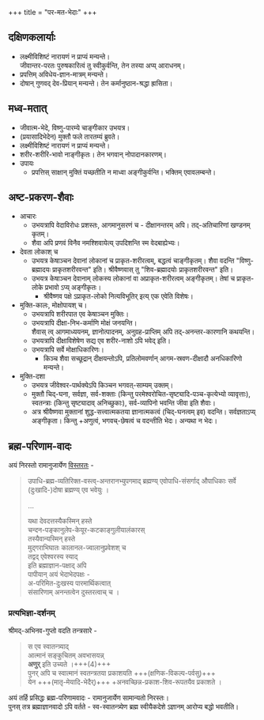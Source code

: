 +++
title = "पर-मत-भेदाः"
+++

## दक्षिणकलार्याः
- लक्ष्मीविशिष्टं नारायणं न प्राप्यं मन्यन्ते।  
  जीवान्तर-परतः पुरुषकारित्वं तु स्वीकुर्वन्ति, तेन तस्या अप्य् आराधनम्।
- प्रपत्तिम् अविधेय-ज्ञान-मात्रम् मन्यन्ते।
- दोषान् गुणवद् देव-प्रियान् मन्यन्ते। तेन कर्मानुष्ठान-श्रद्धा ह्रासिता।

## मध्व-मतात्
- जीवात्म-भेदे, विष्णु-पारम्ये चाङ्गीकार उभयत्र।
- (प्रयासादिभेदेन) मुक्तौ फले तारतम्यं ब्रुवते। 
- लक्ष्मीविशिष्टं नारायणं न प्राप्यं मन्यन्ते। 
- शरीर-शरीरि-भावो नाङ्गीकृतः। तेन भगवान् नोपादानकारणम्। 
- उपायः
  - प्रपत्तिस् साक्षान् मुक्तिं यच्छतीति न माध्वा अङ्गीकुर्वन्ति। भक्तिम् एवावलम्बन्ते।

## अष्ट-प्रकरण-शैवाः
- आचारः
  - उभयत्रापि वेदाविरोधः प्रशस्तः, आगमानुसरणं च - दीक्षानन्तरम् अपि। तद्-अतिचारिणां खण्डनम् कृतम्।
  - शैवा अपि प्रणवं विनैव नमश्शिवायेत्य् उपदिशन्ति स्म वेदबाह्येभ्यः।
- देवता लोकाश् च
  - उभयत्र केषाञ्चन देवानां लोकानां च प्राकृत-शरीरत्वम्, बद्धत्वं चाङ्गीकृतम्। शैवा वदन्ति "विष्णु-ब्रह्मादयः प्राकृतशरीरवन्त" इति। श्रीवैष्णवास् तु "शिव-ब्रह्मादयोः प्राकृतशरीरवन्त" इति।
  - उभयत्र केषाञ्चन देवानाम् लोकस्य लोकानां वा अप्राकृत-शरीरत्वम् अङ्गीकृतम्। तेषां च प्राकृत-लोके प्रभावो ऽप्य् अङ्गीकृतः।
    - श्रीवैष्णव पक्षे ऽप्राकृत-लोको नित्यविभूतिर् इत्य् एक एवेति विशेषः।
- मुक्ति-कालः, मोक्षोपायश् च।
  - उभयत्रापि शरीरपात एव केषाञ्चन मुक्तिः।
  - उभयत्रापि दीक्षा-निभ-कर्माणि मोक्षं जनयन्ति।  
    शैवास् त्व् आगमाध्ययनम्, ज्ञानोत्पादनम्, अनुग्रह-प्राप्तिम् अपि तद्-अनन्तर-कारणानि कथयन्ति।
  - उभयत्रापि दीक्षाविशेषेण सद्य एव शरीर-नाशो ऽपि भवेद् इति।
  - उभयत्रापि सर्वे मोक्षाधिकारिणः।
    - किञ्च शैवा सच्छूद्रान् दीक्षयन्तोऽपि, प्रतिलोमवर्णान् आगम-स्रवण-दीक्षादौ अनधिकारिणो मन्यन्ते।
- मुक्ति-दशा
  - उभयत्र जीवेश्वर-पार्थक्येऽपि किञ्चन भगवत्-साम्यम् उक्तम्।
  - मुक्तौ चिद्-घना, सर्वज्ञा, सर्व-शक्ताः (किन्तु परमेश्वरोचित-सृष्ट्यादि-पञ्च-कृत्येभ्यो व्यावृत्ताः), स्वतन्त्राः (किन्तु सृष्ट्यादाव् अनिच्छुकाः), सर्व-व्यापिनो भवन्ति जीवा इति शैवाः।
  - अत्र श्रीवैष्णवा मुक्तानां शुद्ध-सत्त्वात्मकतया ज्ञानात्मकत्वं (चिद्-घनत्वम् इव) वदन्ति। सर्वज्ञताऽप्य् अङ्गीकृता। किन्तु +अणुत्वं, भगवच्-छेषत्वं च वदन्तीति भेदः। अन्यथा न भेदः। 

## ब्रह्म-परिणाम-वादः
अयं निरस्तो रामानुजार्येण [विस्तरतः](/AgamaH_vaiShNavaH/rAmAnuja-sampradAyaH/tattvam/rAmAnujaH/vedArtha-sangrahaH/sarva-prastutiH/08_bhAskaupAdhika-dvaita-nirAsaH/) -

> उपाधि-ब्रह्म-व्यतिरिक्त-वस्त्व्-अन्तरानभ्युपगमाद्
ब्रह्मण्य् एवोपाधि-संसर्गाद्
औपाधिकाः सर्वे (दुःखादि-)दोषा
ब्रह्मण्य् एव भवेयुः ।
>
> …
>
> यथा देवदत्तस्यैकस्मिन् हस्ते  
चन्दन-पङ्कानुलेप-केयूर-कटकाङ्गुलीयालंकारस्  
तस्यैवान्यस्मिन् हस्ते  
मुद्गराभिघातः कालानल-ज्वालानुप्रवेशश् च  
तद्वद् एवेश्वरस्य स्याद्  
इति ब्रह्माज्ञान-पक्षाद् अपि  
पापीयान् अयं भेदाभेदपक्षः -   
अ-परिमित-दुःखस्य पारमार्थिकत्वात्  
संसारिणाम् अनन्तत्वेन दुस्तरत्वाच् च ।


### प्रत्यभिज्ञा-दर्शनम्
श्रीमद्-अभिनव-गुप्तो वदति तन्त्रसारे -

> स एव स्वातन्त्र्याद्  
आत्मानं सङ्कुचितम् अवभासयन्न्  
**अणुर्** इति उच्यते ।+++(4)+++   
पुनर् अपि च स्वात्मानं स्वतन्त्रतया प्रकाशयति +++(क्षणिक-विकल्प-पर्वसु)+++  
येन +++(मातृ-मेयादि-भेदैर्)+++ +अनवच्छिन्न-प्रकाश-शिव-रूपतयैव प्रकाशते ।

अयं तर्हि प्रसिद्धः ब्रह्म-परिणामवादः - रामानुजार्येण सामान्यतो निरस्तः।  
पुनस् तत्र ब्रह्माज्ञानवादो ऽपि वर्तते - स्व-स्वातन्त्र्येण ब्रह्म स्वीयैकदेशे ऽज्ञानम् आरोप्य बद्धो भवतीति।
